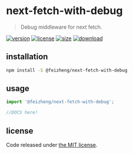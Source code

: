 # next-fetch-with-debug
> Debug middleware for next fetch.

[![version][version-image]][version-url]
[![license][license-image]][license-url]
[![size][size-image]][size-url]
[![download][download-image]][download-url]

## installation
```bash
npm install -S @feizheng/next-fetch-with-debug
```

## usage
```js
import '@feizheng/next-fetch-with-debug';

//DOCS here!
```

## license
Code released under [the MIT license](https://github.com/afeiship/next-fetch-with-debug/blob/master/LICENSE.txt).

[version-image]: https://img.shields.io/npm/v/@feizheng/next-fetch-with-debug
[version-url]: https://npmjs.org/package/@feizheng/next-fetch-with-debug

[license-image]: https://img.shields.io/npm/l/@feizheng/next-fetch-with-debug
[license-url]: https://github.com/afeiship/next-fetch-with-debug/blob/master/LICENSE.txt

[size-image]: https://img.shields.io/bundlephobia/minzip/@feizheng/next-fetch-with-debug
[size-url]: https://github.com/afeiship/next-fetch-with-debug/blob/master/dist/next-fetch-with-debug.min.js

[download-image]: https://img.shields.io/npm/dm/@feizheng/next-fetch-with-debug
[download-url]: https://www.npmjs.com/package/@feizheng/next-fetch-with-debug
